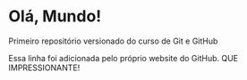# Olá, Mundo!

Primeiro repositório versionado do curso de Git e GitHub

Essa linha foi adicionada pelo próprio website do GitHub. QUE IMPRESSIONANTE!
